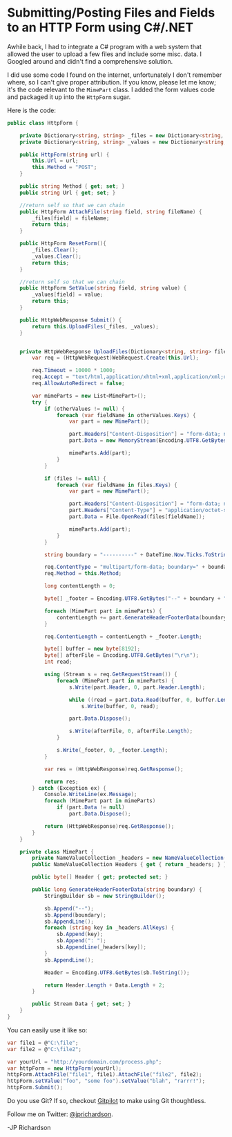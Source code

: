 <!--
author: JP Richardson
publish: Thu Mar 01 2012 03:42:27 GMT-0600 (CST)
status: publish
type: post
link: https://procbits.wordpress.com/2012/02/29/submittingposting-files-and-fields-to-an-http-form-using-c-net/
tags: C#
slug: 2012/02/29/submittingposting-files-and-fields-to-an-http-form-using-c-net
-->

Submitting/Posting Files and Fields to an HTTP Form using C#/.NET 
==================================================================

Awhile back, I had to integrate a C\# program with a web system that
allowed the user to upload a few files and include some misc. data. I
Googled around and didn't find a comprehensive solution.

I did use some code I found on the internet, unfortunately I don't
remember where, so I can't give proper attribution. If you know, please
let me know; it's the code relevant to the `MimePart` class. I added the
form values code and packaged it up into the `HttpForm` sugar.

Here is the code:

```csharp
public class HttpForm {

    private Dictionary<string, string> _files = new Dictionary<string, string>();
    private Dictionary<string, string> _values = new Dictionary<string, string>();

    public HttpForm(string url) {
        this.Url = url;
        this.Method = "POST";
    }

    public string Method { get; set; }
    public string Url { get; set; }

    //return self so that we can chain
    public HttpForm AttachFile(string field, string fileName) {
        _files[field] = fileName;
        return this;
    }

    public HttpForm ResetForm(){
        _files.Clear();
        _values.Clear();
        return this;
    }

    //return self so that we can chain
    public HttpForm SetValue(string field, string value) {
        _values[field] = value;
        return this;
    }

    public HttpWebResponse Submit() {
        return this.UploadFiles(_files, _values);
    }


    private HttpWebResponse UploadFiles(Dictionary<string, string> files, Dictionary<string, string> otherValues) {
        var req = (HttpWebRequest)WebRequest.Create(this.Url);

        req.Timeout = 10000 * 1000;
        req.Accept = "text/html,application/xhtml+xml,application/xml;q=0.9,*/*;q=0.8";
        req.AllowAutoRedirect = false;

        var mimeParts = new List<MimePart>();
        try {
            if (otherValues != null) {
                foreach (var fieldName in otherValues.Keys) {
                    var part = new MimePart();

                    part.Headers["Content-Disposition"] = "form-data; name=\"" + fieldName + "\"";
                    part.Data = new MemoryStream(Encoding.UTF8.GetBytes(otherValues[fieldName]));

                    mimeParts.Add(part);
                }
            }

            if (files != null) {
                foreach (var fieldName in files.Keys) {
                    var part = new MimePart();

                    part.Headers["Content-Disposition"] = "form-data; name=\"" + fieldName + "\"; filename=\"" + files[fieldName] + "\"";
                    part.Headers["Content-Type"] = "application/octet-stream";
                    part.Data = File.OpenRead(files[fieldName]);

                    mimeParts.Add(part);
                }
            }

            string boundary = "----------" + DateTime.Now.Ticks.ToString("x");

            req.ContentType = "multipart/form-data; boundary=" + boundary;
            req.Method = this.Method;

            long contentLength = 0;

            byte[] _footer = Encoding.UTF8.GetBytes("--" + boundary + "--\r\n");

            foreach (MimePart part in mimeParts) {
                contentLength += part.GenerateHeaderFooterData(boundary);
            }

            req.ContentLength = contentLength + _footer.Length;

            byte[] buffer = new byte[8192];
            byte[] afterFile = Encoding.UTF8.GetBytes("\r\n");
            int read;

            using (Stream s = req.GetRequestStream()) {
                foreach (MimePart part in mimeParts) {
                    s.Write(part.Header, 0, part.Header.Length);

                    while ((read = part.Data.Read(buffer, 0, buffer.Length)) > 0)
                        s.Write(buffer, 0, read);

                    part.Data.Dispose();

                    s.Write(afterFile, 0, afterFile.Length);
                }

                s.Write(_footer, 0, _footer.Length);
            }

            var res = (HttpWebResponse)req.GetResponse();

            return res;
        } catch (Exception ex) {
            Console.WriteLine(ex.Message);
            foreach (MimePart part in mimeParts)
                if (part.Data != null)
                    part.Data.Dispose();

            return (HttpWebResponse)req.GetResponse();
        }
    }

    private class MimePart {
        private NameValueCollection _headers = new NameValueCollection();
        public NameValueCollection Headers { get { return _headers; } }

        public byte[] Header { get; protected set; }

        public long GenerateHeaderFooterData(string boundary) {
            StringBuilder sb = new StringBuilder();

            sb.Append("--");
            sb.Append(boundary);
            sb.AppendLine();
            foreach (string key in _headers.AllKeys) {
                sb.Append(key);
                sb.Append(": ");
                sb.AppendLine(_headers[key]);
            }
            sb.AppendLine();

            Header = Encoding.UTF8.GetBytes(sb.ToString());

            return Header.Length + Data.Length + 2;
        }

        public Stream Data { get; set; }
    }
}
```

You can easily use it like so:

```csharp
var file1 = @"C:\file";
var file2 = @"C:\file2";

var yourUrl = "http://yourdomain.com/process.php";
var httpForm = new HttpForm(yourUrl);
httpForm.AttachFile("file1", file1).AttachFile("file2", file2);
httpForm.setValue("foo", "some foo").setValue("blah", "rarrr!");
httpForm.Submit();
```

Do you use Git? If so, checkout [Gitpilot](http://gitpilot.com) to make
using Git thoughtless.

Follow me on Twitter: [@jprichardson](http://twitter.com/jprichardson).

-JP Richardson
